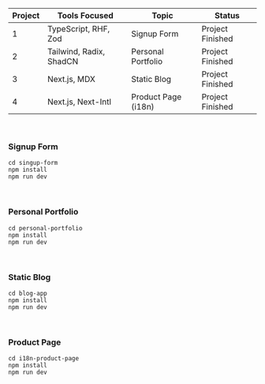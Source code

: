 | Project | Tools Focused           | Topic               | Status           |
| ------- | ----------------------- | ------------------- | ---------------- |
| 1       | TypeScript, RHF, Zod    | Signup Form         | Project Finished |
| 2       | Tailwind, Radix, ShadCN | Personal Portfolio  | Project Finished |
| 3       | Next.js, MDX            | Static Blog         | Project Finished |
| 4       | Next.js, Next-Intl      | Product Page (i18n) | Project Finished |

<br/>

### Signup Form

```shell
cd singup-form
npm install
npm run dev
```

<br/>

### Personal Portfolio

```shell
cd personal-portfolio
npm install
npm run dev
```

<br/>

### Static Blog

```shell
cd blog-app
npm install
npm run dev
```

<br/>

### Product Page

```shell
cd i18n-product-page
npm install
npm run dev
```
